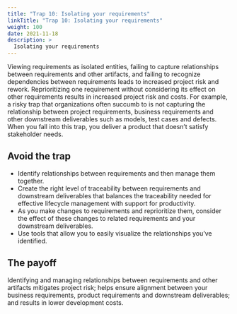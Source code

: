 ```yaml
---
title: "Trap 10: Isolating your requirements"
linkTitle: "Trap 10: Isolating your requirements"
weight: 100
date: 2021-11-18
description: >
  Isolating your requirements
---
```


Viewing requirements as isolated entities, failing to capture relationships between requirements and other artifacts, and failing to recognize dependencies between requirements leads to increased project risk and rework. 
Reprioritizing one requirement without considering its effect on other requirements results in increased project risk and costs.
For example, a risky trap that organizations often succumb to is not capturing the relationship between project requirements, business requirements and other downstream deliverables such as models, test cases and defects. When you fall into this trap, you deliver a product that doesn’t satisfy stakeholder needs.

## Avoid the trap

- Identify relationships between requirements and then manage them together.
- Create the right level of traceability between requirements and downstream deliverables that balances the traceability needed for effective lifecycle management with support for productivity.
- As you make changes to requirements and reprioritize them, consider the effect of these changes to related requirements and your downstream deliverables.
- Use tools that allow you to easily visualize the relationships you’ve identified.

## The payoff

Identifying and managing relationships between requirements and other artifacts mitigates project risk; helps ensure alignment between your business requirements, product requirements and downstream deliverables; and results in lower development costs.
